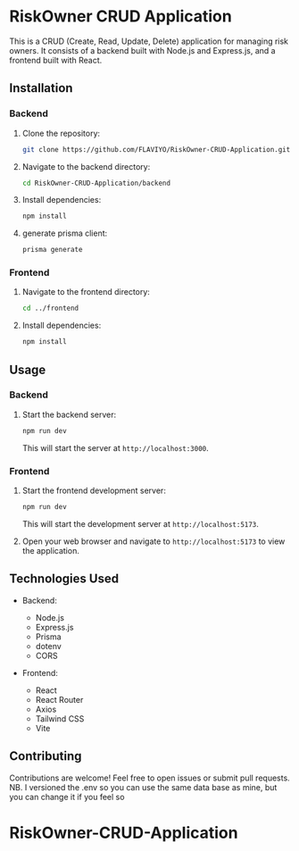 # RiskOwner CRUD Application

This is a CRUD (Create, Read, Update, Delete) application for managing risk owners. It consists of a backend built with Node.js and Express.js, and a frontend built with React.

## Installation

### Backend

1. Clone the repository:

    ```bash
    git clone https://github.com/FLAVIYO/RiskOwner-CRUD-Application.git
    ```

2. Navigate to the backend directory:

    ```bash
    cd RiskOwner-CRUD-Application/backend
    ```

3. Install dependencies:

    ```bash
    npm install
    ```
 4. generate prisma client:

    ```bash
    prisma generate
    ```   

### Frontend

1. Navigate to the frontend directory:

    ```bash
    cd ../frontend
    ```

2. Install dependencies:

    ```bash
    npm install
    ```

## Usage

### Backend

1. Start the backend server:

    ```bash
    npm run dev 
    ```

   This will start the server at `http://localhost:3000`.

### Frontend

1. Start the frontend development server:

    ```bash
    npm run dev
    ```

   This will start the development server at `http://localhost:5173`.

2. Open your web browser and navigate to `http://localhost:5173` to view the application.

## Technologies Used

- Backend:
  - Node.js
  - Express.js
  - Prisma
  - dotenv
  - CORS

- Frontend:
  - React
  - React Router
  - Axios
  - Tailwind CSS
  - Vite

## Contributing

Contributions are welcome! Feel free to open issues or submit pull requests.
NB. I versioned the .env so you can use the same data base as mine, but you can change it if you feel so

# RiskOwner-CRUD-Application
